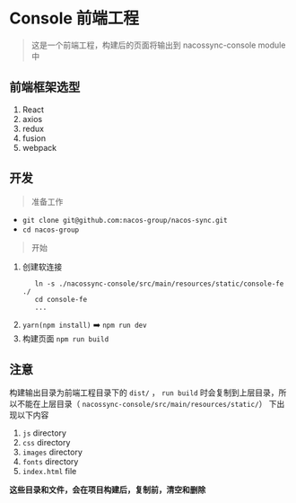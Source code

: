 # Console 前端工程

> 这是一个前端工程，构建后的页面将输出到 nacossync-console module 中

## 前端框架选型
1. React
2. axios
3. redux
4. fusion
5. webpack

## 开发

> 准备工作
- `git clone git@github.com:nacos-group/nacos-sync.git`
- `cd nacos-group`

> 开始
1. 创建软连接
    ```
       ln -s ./nacossync-console/src/main/resources/static/console-fe ./
       cd console-fe
       ...
    ```
2. `yarn(npm install)` ➡️ `npm run dev`
3. 构建页面 `npm run build`


## 注意

构建输出目录为前端工程目录下的 `dist/` ， `run build` 时会复制到上层目录，所以不能在上层目录（
`nacossync-console/src/main/resources/static/`） 下出现以下内容

1. `js` directory
2. `css` directory
3. `images` directory
4. `fonts` directory
5. `index.html` file

__这些目录和文件，会在项目构建后，复制前，清空和删除__
